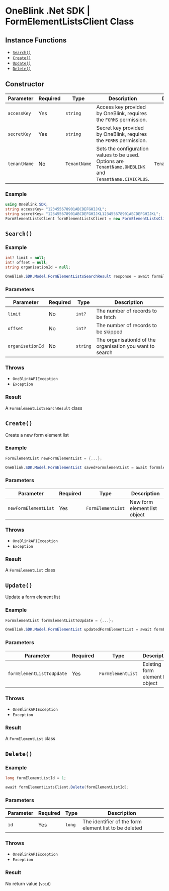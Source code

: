 # OneBlink .Net SDK | FormElementListsClient Class

## Instance Functions

-   [`Search()`](#search)
-   [`Create()`](#create)
-   [`Update()`](#update)
-   [`Delete()`](#delete)

## Constructor

| Parameter    | Required | Type         | Description                                                                                             | Default Value         |
| ------------ | -------- | ------------ | ------------------------------------------------------------------------------------------------------- | --------------------- |
| `accessKey`  | Yes      | `string`     | Access key provided by OneBlink, requires the `FORMS` permission.                                       |                       |
| `secretKey`  | Yes      | `string`     | Secret key provided by OneBlink, requires the `FORMS` permission.                                       |                       |
| `tenantName` | No       | `TenantName` | Sets the configuration values to be used. Options are `TenantName.ONEBLINK` and `TenantName.CIVICPLUS`. | `TenantName.ONEBLINK` |

### Example

```c#
using OneBlink.SDK;
string accessKey= "123455678901ABCDEFGHIJKL";
string secretKey= "123455678901ABCDEFGHIJKL123455678901ABCDEFGHIJKL";
FormElementListsClient formElementListsClient = new FormElementListsClient(accessKey, secretKey);
```

## `Search()`

### Example

```c#
int? limit = null;
int? offset = null;
string organisationId = null;

OneBlink.SDK.Model.FormElementListsSearchResult response = await formElementListsClient.Search(limit, offset, organisationId);
```

### Parameters

| Parameter        | Required | Type     | Description                                               |
| ---------------- | -------- | -------- | --------------------------------------------------------- |
| `limit`          | No       | `int?`   | The number of records to be fetch                         |
| `offset`         | No       | `int?`   | The number of records to be skipped                       |
| `organisationId` | No       | `string` | The organisationId of the organisation you want to search |

### Throws

-   `OneBlinkAPIException`
-   `Exception`

### Result

A `FormElementListSearchResult` class

## `Create()`

Create a new form element list

### Example

```c#
FormElementList newFormElementList = {...};

OneBlink.SDK.Model.FormElementList savedFormElementList = await formElementListsClient.Create(newFormElementList);
```

### Parameters

| Parameter            | Required | Type              | Description                  |
| -------------------- | -------- | ----------------- | ---------------------------- |
| `newFormElementList` | Yes      | `FormElementList` | New form element list object |

### Throws

-   `OneBlinkAPIException`
-   `Exception`

### Result

A `FormElementList` class

## `Update()`

Update a form element list

### Example

```c#
FormElementList formElementListToUpdate = {...};

OneBlink.SDK.Model.FormElementList updatedFormElementList = await formElementListsClient.Update(formElementListToUpdate);
```

### Parameters

| Parameter                 | Required | Type              | Description                       |
| ------------------------- | -------- | ----------------- | --------------------------------- |
| `formElementListToUpdate` | Yes      | `FormElementList` | Existing form element list object |

### Throws

-   `OneBlinkAPIException`
-   `Exception`

### Result

A `FormElementList` class

## `Delete()`

### Example

```c#
long formElementListId = 1;

await formElementListsClient.Delete(formElementListId);
```

### Parameters

| Parameter | Required | Type   | Description                                           |
| --------- | -------- | ------ | ----------------------------------------------------- |
| `id`      | Yes      | `long` | The identifier of the form element list to be deleted |

### Throws

-   `OneBlinkAPIException`
-   `Exception`

### Result

No return value (`void`)
